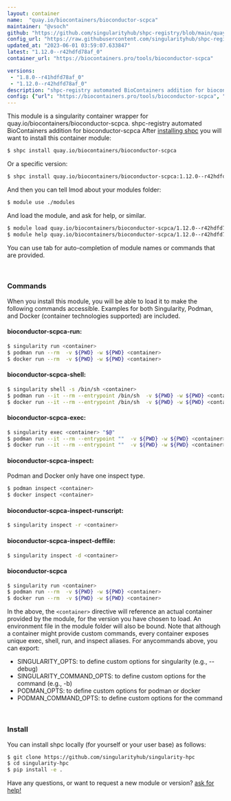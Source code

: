 ```yaml
---
layout: container
name:  "quay.io/biocontainers/bioconductor-scpca"
maintainer: "@vsoch"
github: "https://github.com/singularityhub/shpc-registry/blob/main/quay.io/biocontainers/bioconductor-scpca/container.yaml"
config_url: "https://raw.githubusercontent.com/singularityhub/shpc-registry/main/quay.io/biocontainers/bioconductor-scpca/container.yaml"
updated_at: "2023-06-01 03:59:07.633847"
latest: "1.12.0--r42hdfd78af_0"
container_url: "https://biocontainers.pro/tools/bioconductor-scpca"

versions:
 - "1.8.0--r41hdfd78af_0"
 - "1.12.0--r42hdfd78af_0"
description: "shpc-registry automated BioContainers addition for bioconductor-scpca"
config: {"url": "https://biocontainers.pro/tools/bioconductor-scpca", "maintainer": "@vsoch", "description": "shpc-registry automated BioContainers addition for bioconductor-scpca", "latest": {"1.12.0--r42hdfd78af_0": "sha256:881e0be5fb555af678c380dc62e50158f6dfc8c19dd1adc14fb165bf9316ba20"}, "tags": {"1.8.0--r41hdfd78af_0": "sha256:a73c20cdf3ca1c6da8709eb9a5695238b6dff0a5f48e2732bc76ff9057e71db3", "1.12.0--r42hdfd78af_0": "sha256:881e0be5fb555af678c380dc62e50158f6dfc8c19dd1adc14fb165bf9316ba20"}, "docker": "quay.io/biocontainers/bioconductor-scpca"}
---
```


This module is a singularity container wrapper for quay.io/biocontainers/bioconductor-scpca.
shpc-registry automated BioContainers addition for bioconductor-scpca
After [installing shpc](#install) you will want to install this container module:


```bash
$ shpc install quay.io/biocontainers/bioconductor-scpca
```

Or a specific version:

```bash
$ shpc install quay.io/biocontainers/bioconductor-scpca:1.12.0--r42hdfd78af_0
```

And then you can tell lmod about your modules folder:

```bash
$ module use ./modules
```

And load the module, and ask for help, or similar.

```bash
$ module load quay.io/biocontainers/bioconductor-scpca/1.12.0--r42hdfd78af_0
$ module help quay.io/biocontainers/bioconductor-scpca/1.12.0--r42hdfd78af_0
```

You can use tab for auto-completion of module names or commands that are provided.

<br>

### Commands

When you install this module, you will be able to load it to make the following commands accessible.
Examples for both Singularity, Podman, and Docker (container technologies supported) are included.

#### bioconductor-scpca-run:

```bash
$ singularity run <container>
$ podman run --rm  -v ${PWD} -w ${PWD} <container>
$ docker run --rm  -v ${PWD} -w ${PWD} <container>
```

#### bioconductor-scpca-shell:

```bash
$ singularity shell -s /bin/sh <container>
$ podman run --it --rm --entrypoint /bin/sh  -v ${PWD} -w ${PWD} <container>
$ docker run --it --rm --entrypoint /bin/sh  -v ${PWD} -w ${PWD} <container>
```

#### bioconductor-scpca-exec:

```bash
$ singularity exec <container> "$@"
$ podman run --it --rm --entrypoint ""  -v ${PWD} -w ${PWD} <container> "$@"
$ docker run --it --rm --entrypoint ""  -v ${PWD} -w ${PWD} <container> "$@"
```

#### bioconductor-scpca-inspect:

Podman and Docker only have one inspect type.

```bash
$ podman inspect <container>
$ docker inspect <container>
```

#### bioconductor-scpca-inspect-runscript:

```bash
$ singularity inspect -r <container>
```

#### bioconductor-scpca-inspect-deffile:

```bash
$ singularity inspect -d <container>
```



#### bioconductor-scpca

```bash
$ singularity run <container>
$ podman run --rm  -v ${PWD} -w ${PWD} <container>
$ docker run --rm  -v ${PWD} -w ${PWD} <container>
```


In the above, the `<container>` directive will reference an actual container provided
by the module, for the version you have chosen to load. An environment file in the
module folder will also be bound. Note that although a container
might provide custom commands, every container exposes unique exec, shell, run, and
inspect aliases. For anycommands above, you can export:

 - SINGULARITY_OPTS: to define custom options for singularity (e.g., --debug)
 - SINGULARITY_COMMAND_OPTS: to define custom options for the command (e.g., -b)
 - PODMAN_OPTS: to define custom options for podman or docker
 - PODMAN_COMMAND_OPTS: to define custom options for the command

<br>

### Install

You can install shpc locally (for yourself or your user base) as follows:

```bash
$ git clone https://github.com/singularityhub/singularity-hpc
$ cd singularity-hpc
$ pip install -e .
```

Have any questions, or want to request a new module or version? [ask for help!](https://github.com/singularityhub/singularity-hpc/issues)